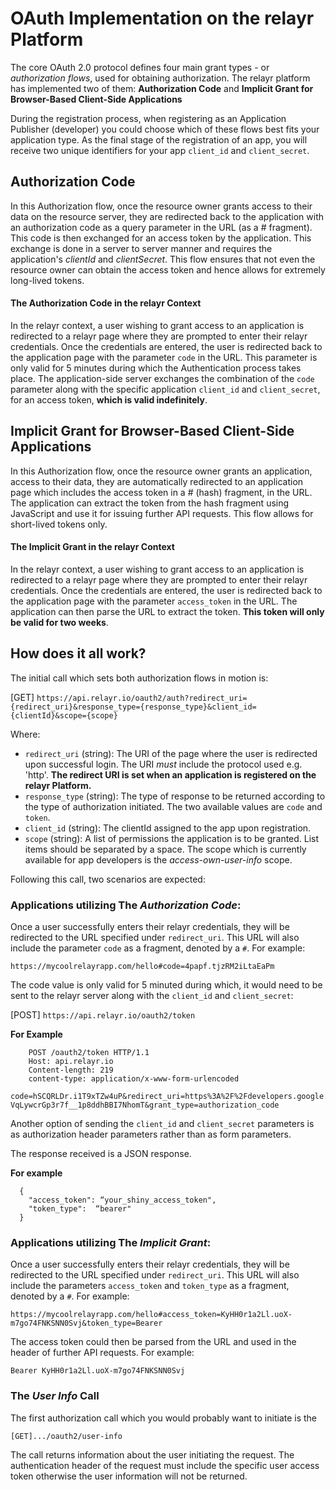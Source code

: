 # OAuth Implementation on the relayr Platform

The core OAuth 2.0 protocol defines four main grant types - or *authorization flows*,
used for obtaining authorization. The relayr platform has implemented two of them:
**Authorization Code** and **Implicit Grant for Browser-Based Client-Side Applications**

During the registration process, when registering as an Application Publisher (developer)
you could choose which of these flows best fits your application type.
As the final stage of the registration of an app, you will receive two unique identifiers
for your app `client_id` and `client_secret`.


## Authorization Code 

In this Authorization flow, once the resource owner grants access to their data
on the resource server, they are redirected back to the application with an
authorization code as a query parameter in the URL (as a # fragment). This code is then exchanged for 
an access token by the application. This exchange is done in a server to server manner
and requires the application's *clientId* and *clientSecret*. 
This flow ensures that not even the resource owner can obtain the access token and 
hence allows for extremely long-lived tokens.

#### The Authorization Code in the relayr Context 

In the relayr context, a user wishing to grant access to an application is
redirected to a relayr page where they are prompted to enter their relayr credentials.
Once the credentials are entered, the user is redirected back to the application page
with the parameter `code` in the URL. This parameter is only valid for 5 minutes during
which the Authentication process takes place. The application-side server exchanges
the combination of the `code` parameter along with the specific application 
`client_id` and `client_secret`, for an access token, **which is valid indefinitely**.


## Implicit Grant for Browser-Based Client-Side Applications

In this Authorization flow, once the resource owner grants an application, access to their
data, they are automatically redirected to an application page which includes the 
access token in a # (hash) fragment, in the URL. The application can extract the token
from the hash fragment using JavaScript and use it for issuing further API requests. This flow allows for
short-lived tokens only.


#### The Implicit Grant in the relayr Context 

In the relayr context, a user wishing to grant access to an application is
redirected to a relayr page where they are prompted to enter their relayr credentials.
Once the credentials are entered, the user is redirected back to the application page
with the parameter `access_token` in the URL. The application can then
parse the URL to extract the token. **This token will only be valid for two weeks**.


## How does it all work?

The initial call which sets both authorization flows in motion is:

[GET] `https://api.relayr.io/oauth2/auth?redirect_uri={redirect_uri}&response_type={response_type}&client_id={clientId}&scope={scope}`

Where: 

   * `redirect_uri` (string): The URI of the page where the user is redirected upon successful login. The URI *must* include the protocol used e.g. 'http'. **The redirect URI is set when an application is registered on the relayr Platform.** 
   * `response_type` (string): The type of response to be returned according to the type of authorization initiated. The two available values are `code` and `token`. 
   * `client_id` (string): The clientId assigned to the app upon registration.
   * `scope` (string): A list of permissions the application is to be granted. List items should be separated by a space. The scope which is currently available for app developers is the _access-own-user-info_ scope. 
    
Following this call, two scenarios are expected:

### Applications utilizing The *Authorization Code*:

Once a user successfully enters their relayr credentials, they will be redirected to the URL specified under `redirect_uri`. 
This URL will also include the parameter `code` as a fragment, denoted by a `#`. For example:

`https://mycoolrelayrapp.com/hello#code=4papf.tjzRM2iLtaEaPm`

The code value is only valid for 5 minuted during which, it would need to be sent to the relayr server along with the `client_id` and `client_secret`:

[POST] `https://api.relayr.io/oauth2/token`

**For Example**

      	POST /oauth2/token HTTP/1.1
		Host: api.relayr.io
		Content-length: 219
		content-type: application/x-www-form-urlencoded
		code=hSCQRLDr.i1T9xTZw4uP&redirect_uri=https%3A%2F%2Fdevelopers.google.com%2Foauthplayground&client_id=YZMPclj.lRwF1kGvDAOIORwSvLBPviQw&scope=&client_secret=s-VqLywcrGp3r7f__1p8ddhBBI7NhomT&grant_type=authorization_code
      
Another option of sending the `client_id` and `client_secret` parameters is as authorization header parameters rather than as form parameters.

The response received is a JSON response. 

**For example**

      {
        "access_token": “your_shiny_access_token",
        "token_type":  “bearer"
      }

### Applications utilizing The *Implicit Grant*:

Once a user successfully enters their relayr credentials, they will be redirected to the URL specified under `redirect_uri`. 
This URL will also include the parameters `access_token` and `token_type` as a fragment, denoted by a `#`. For example:

`https://mycoolrelayrapp.com/hello#access_token=KyHH0r1a2Ll.uoX-m7go74FNKSNN0Svj&token_type=Bearer`   

The access token could then be parsed from the URL and used in the header of further API requests. For example:

`Bearer KyHH0r1a2Ll.uoX-m7go74FNKSNN0Svj`

### The *User Info* Call

The first authorization call which you would probably want to initiate is the 

`[GET].../oauth2/user-info` 

The call returns information about the user initiating the request.
The authentication header of the request must include the specific user access token otherwise the user information will not be returned.

